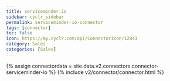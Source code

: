```yaml
---
title: serviceminder.io
sidebar: cyclr_sidebar
permalink: serviceminder-io-connector
tags: [connector]
toc: false
icon: https://my.cyclr.com/api/ConnectorIcon/12843
category: Sales
categories: [Sales]
---
```

{% assign connectordata = site.data.v2.connectors.connector-serviceminder-io %}
{% include v2/connector/connector.html %}	